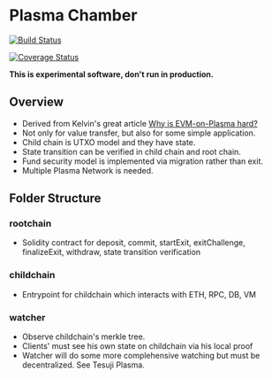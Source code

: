# Plasma Chamber

[![Build Status](https://travis-ci.org/cryptoeconomicslab/plasma-chamber.svg?branch=master)](https://travis-ci.org/cryptoeconomicslab/plasma-chamber)

[![Coverage Status](https://coveralls.io/repos/github/cryptoeconomicslab/plasma-chamber/badge.svg?branch=master)](https://coveralls.io/github/cryptoeconomicslab/plasma-chamber?branch=master)

**This is experimental software, don't run in production.**

## Overview
- Derived from Kelvin's great article [Why is EVM-on-Plasma hard?](https://medium.com/@kelvinfichter/why-is-evm-on-plasma-hard-bf2d99c48df7)
- Not only for value transfer, but also for some simple application.
- Child chain is UTXO model and they have state.
- State transition can be verified in child chain and root chain.
- Fund security model is implemented via migration rather than exit.
- Multiple Plasma Network is needed.

## Folder Structure

### rootchain
- Solidity contract for deposit, commit, startExit, exitChallenge, finalizeExit, withdraw, state transition verification

### childchain
- Entrypoint for childchain which interacts with ETH, RPC, DB, VM

### watcher
- Observe childchain's merkle tree.
- Clients' must see his own state on childchain via his local proof
- Watcher will do some more complehensive watching but must be decentralized. See Tesuji Plasma.

